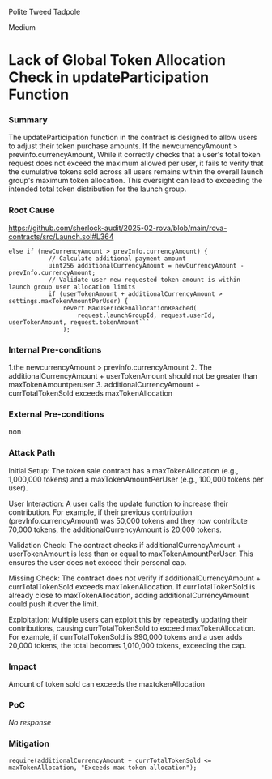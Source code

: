 Polite Tweed Tadpole

Medium

# Lack of Global Token Allocation Check in updateParticipation Function

### Summary

The updateParticipation function in the contract is designed to allow users to adjust their token purchase amounts. If the newcurrencyAmount > previnfo.currencyAmount, While it correctly checks that a user's total token request does not exceed the maximum allowed per user, it fails to verify that the cumulative tokens sold across all users remains within the overall launch group's maximum token allocation. This oversight can lead to exceeding the intended total token distribution for the launch group.

### Root Cause

https://github.com/sherlock-audit/2025-02-rova/blob/main/rova-contracts/src/Launch.sol#L364


 ```solidity
else if (newCurrencyAmount > prevInfo.currencyAmount) {
            // Calculate additional payment amount
            uint256 additionalCurrencyAmount = newCurrencyAmount - prevInfo.currencyAmount;
            // Validate user new requested token amount is within launch group user allocation limits
            if (userTokenAmount + additionalCurrencyAmount > settings.maxTokenAmountPerUser) {
                revert MaxUserTokenAllocationReached(
                    request.launchGroupId, request.userId, userTokenAmount, request.tokenAmount```
                );
```

### Internal Pre-conditions

1.the newcurrencyAmount > previnfo.currencyAmount
2. The additionalCurrencyAmount + userTokenAmount should not be greater than maxTokenAmountperuser
3. additionalCurrencyAmount + currTotalTokenSold exceeds maxTokenAllocation

### External Pre-conditions

non

### Attack Path

Initial Setup: The token sale contract has a maxTokenAllocation (e.g., 1,000,000 tokens) and a maxTokenAmountPerUser (e.g., 100,000 tokens per user).

User Interaction: A user calls the update function to increase their contribution. For example, if their previous contribution (prevInfo.currencyAmount) was 50,000 tokens and they now contribute 70,000 tokens, the additionalCurrencyAmount is 20,000 tokens.

Validation Check: The contract checks if additionalCurrencyAmount + userTokenAmount is less than or equal to maxTokenAmountPerUser. This ensures the user does not exceed their personal cap.

Missing Check: The contract does not verify if additionalCurrencyAmount + currTotalTokenSold exceeds maxTokenAllocation. If currTotalTokenSold is already close to maxTokenAllocation, adding additionalCurrencyAmount could push it over the limit.

Exploitation: Multiple users can exploit this by repeatedly updating their contributions, causing currTotalTokenSold to exceed maxTokenAllocation. For example, if currTotalTokenSold is 990,000 tokens and a user adds 20,000 tokens, the total becomes 1,010,000 tokens, exceeding the cap.

### Impact

Amount of token sold can exceeds the maxtokenAllocation
### PoC

_No response_

### Mitigation

`require(additionalCurrencyAmount + currTotalTokenSold <= maxTokenAllocation, "Exceeds max token allocation");`